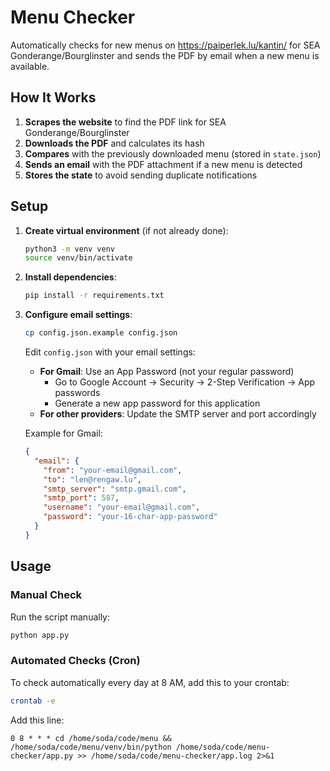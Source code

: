 # Menu Checker

Automatically checks for new menus on https://paiperlek.lu/kantin/ for SEA Gonderange/Bourglinster and sends the PDF by email when a new menu is available.

## How It Works

1. **Scrapes the website** to find the PDF link for SEA Gonderange/Bourglinster
2. **Downloads the PDF** and calculates its hash
3. **Compares** with the previously downloaded menu (stored in `state.json`)
4. **Sends an email** with the PDF attachment if a new menu is detected
5. **Stores the state** to avoid sending duplicate notifications

## Setup

1. **Create virtual environment** (if not already done):
   ```bash
   python3 -m venv venv
   source venv/bin/activate
   ```

2. **Install dependencies**:
   ```bash
   pip install -r requirements.txt
   ```

3. **Configure email settings**:
   ```bash
   cp config.json.example config.json
   ```
   
   Edit `config.json` with your email settings:
   - **For Gmail**: Use an App Password (not your regular password)
     - Go to Google Account → Security → 2-Step Verification → App passwords
     - Generate a new app password for this application
   - **For other providers**: Update the SMTP server and port accordingly

   Example for Gmail:
   ```json
   {
     "email": {
       "from": "your-email@gmail.com",
       "to": "len@rengaw.lu",
       "smtp_server": "smtp.gmail.com",
       "smtp_port": 587,
       "username": "your-email@gmail.com",
       "password": "your-16-char-app-password"
     }
   }
   ```

## Usage

### Manual Check

Run the script manually:
```bash
python app.py
```

### Automated Checks (Cron)

To check automatically every day at 8 AM, add this to your crontab:

```bash
crontab -e
```

Add this line:
```
0 8 * * * cd /home/soda/code/menu && /home/soda/code/menu/venv/bin/python /home/soda/code/menu-checker/app.py >> /home/soda/code/menu-checker/app.log 2>&1
```
